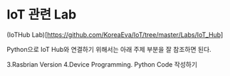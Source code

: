 # IoT 관련 Lab

(IoTHub Lab)[https://github.com/KoreaEva/IoT/tree/master/Labs/IoT_Hub]

Python으로 IoT Hub와 연결하기 위해서는 아래 주제 부분을 잘 참조하면 된다.

3.Rasbrian Version
4.Device Programming. Python Code 작성하기 